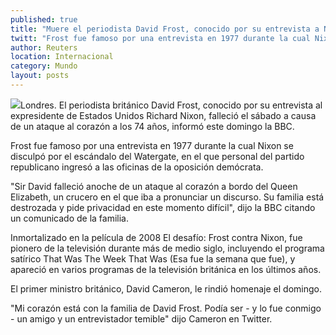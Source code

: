 ```yaml
---
published: true
title: "Muere el periodista David Frost, conocido por su entrevista a Nixon"
twitt: "Frost fue famoso por una entrevista en 1977 durante la cual Nixon se disculpó por el escándalo del Watergate, en el que personal del partido republicano ingresó a las oficinas de la oposición demócrata."
author: Reuters
location: Internacional
category: Mundo
layout: posts
---
```


![](http://i.imgur.com/kjH772Pm.jpg)Londres. El periodista británico David Frost, conocido por su entrevista al expresidente de Estados Unidos Richard Nixon, falleció el sábado a causa de un ataque al corazón a los 74 años, informó este domingo la BBC.

Frost fue famoso por una entrevista en 1977 durante la cual Nixon se disculpó por el escándalo del Watergate, en el que personal del partido republicano ingresó a las oficinas de la oposición demócrata.

"Sir David falleció anoche de un ataque al corazón a bordo del Queen Elizabeth, un crucero en el que iba a pronunciar un discurso. Su familia está destrozada y pide privacidad en este momento difícil", dijo la BBC citando un comunicado de la familia.

Inmortalizado en la película de 2008 El desafío: Frost contra Nixon, fue pionero de la televisión durante más de medio siglo, incluyendo el programa satírico That Was The Week That Was (Esa fue la semana que fue), y apareció en varios programas de la televisión británica en los últimos años.

El primer ministro británico, David Cameron, le rindió homenaje el domingo.

"Mi corazón está con la familia de David Frost. Podía ser - y lo fue conmigo - un amigo y un entrevistador temible" dijo Cameron en Twitter.
